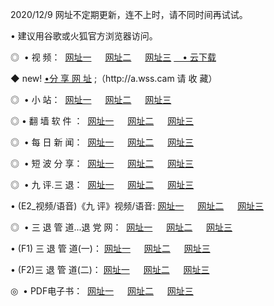 <p>2020/12/9 网址不定期更新，连不上时，请不同时间再试试。
<p>• 建议用谷歌或火狐官方浏览器访问。
<p>◎  • 视 频： 
<a href="http://mld.proyectolanuevatierra.com/" target="_blank">网址一</a> 　 
<a href="http://mhw.proyectolanuevatierra.com/" target="_blank">网址二</a> 　 
<a href="http://mhw.proyectolanuevatierra.com/b.html" target="_blank">网址三</a>  
<a href="https://yadi.sk/d/d0sUeAOpal3njw" target="_blank">　• 云下载 </a></p>
<p>◆ new! <a href="http://mjz.proyectolanuevatierra.com/a.html">•分 享 网 址</a> ;（http://a.wss.cam 请 收 藏） </p>
<p>◎ </span>  •  小 站：  
<a href="http://mld.proyectolanuevatierra.com/f.html" target="_blank">网址一</a> 　 
<a href="http://mhw.proyectolanuevatierra.com/h.html" target="_blank">网址二</a> 　 
<a href="http://mhw.proyectolanuevatierra.com/k/" target="_blank">网址三</a></p>
<p>◎  • 翻 墙 软 件 ：  
<a href="http://mld.proyectolanuevatierra.com/ff/" target="_blank">网址一</a> 　 
<a href="http://mhw.proyectolanuevatierra.com/s/read/a1_nd.html" target="_blank">网址二</a> 　 
<a href="http://mhw.proyectolanuevatierra.com/ff/index.html" target="_blank">网址三</a></p>
<p>◎ </span>  • 每 日 新 闻：  
<a href="http://mld.proyectolanuevatierra.com/day/" target="_blank">网址一</a> 　 
<a href="http://mhw.proyectolanuevatierra.com/day/" target="_blank">网址二</a> 　 
<a href="http://mhw.proyectolanuevatierra.com/day/index.html" target="_blank">网址三</a></p>
<p>◎ </span>  • 短 波 分 享：  
<a href="http://mld.proyectolanuevatierra.com/h/" target="_blank">网址一</a> 　 
<a href="http://mhw.proyectolanuevatierra.com/h/" target="_blank">网址二</a> 　 
<a href="http://mhw.proyectolanuevatierra.com/h/index.html" target="_blank">网址三</a></p>
<p>◎   • 九 评.三 退：  
<a href="http://mld.proyectolanuevatierra.com/t/" target="_blank">网址一</a> 　 
<a href="http://mhw.proyectolanuevatierra.com/v2/index.html" target="_blank">网址二</a> 　 
<a href="http://mhw.proyectolanuevatierra.com/tt/index.html" target="_blank">网址三</a> 　</p>
<p>  • (E2_视频/语音)《九 评》视频/语音: 
<a href="http://mhw.proyectolanuevatierra.com/7738.html" target="_blank">网址一</a> 　 
<a href="http://mhw.proyectolanuevatierra.com/7614.html" target="_blank">网址二</a> 　 
<a href="http://mhw.proyectolanuevatierra.com/7633.html" target="_blank">网址三</a></p>
<p>◎   • 三 退 管 道...退 党 网：  
<a href="http://mld.proyectolanuevatierra.com/go/td1.html" target="_blank">网址一</a> 　 
<a href="http://mhw.proyectolanuevatierra.com/go/td2.html" target="_blank">网址二</a> 　 
<a href="http://mhw.proyectolanuevatierra.com/go/td3.html" target="_blank">网址三</a></p>
<p>  • (F1) 三 退 管 道(一)： 
<a href="http://mld.proyectolanuevatierra.com/dd/" target="_blank">网址一</a> 　 
<a href="http://mhw.proyectolanuevatierra.com/s/read/a1_tdx.html" target="_blank">网址二</a> 　 
<a href="http://mhw.proyectolanuevatierra.com/dd/" target="_blank">网址三</a></p>
<p>  • (F2)三 退 管 道(二)： 
<a href="http://mhw.proyectolanuevatierra.com/d/" target="_blank">网址一</a> 　 
<a href="http://mld.proyectolanuevatierra.com/d/index.html" target="_blank">网址二</a> 　 
<a href="http://mhw.proyectolanuevatierra.com/d/" target="_blank">网址三</a></p>
<p>◎   • PDF电子书：  
<a href="http://mld.proyectolanuevatierra.com/p/" target="_blank">网址一</a> 　 
<a href="http://mhw.proyectolanuevatierra.com/p/index.html" target="_blank">网址二</a> 　 
<a href="http://mhw.proyectolanuevatierra.com/p/" target="_blank">网址三</a></p>
